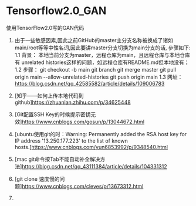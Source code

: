# Tensorflow2.0_GAN
使用TensorFlow2.0写的GAN代码

1. 由于一些敏感因素,因此之前GitHub的master主分支名称被换成了诸如main/root等等中性名词,因此要讲master分支切换为main分支的话, 步骤如下:
    1.1 背景： 本地当前分支为master，远程仓库为main，且远程仓库与本地仓库有 unrelated histories这样的问题，如远程仓库有README.md但本地没有；
    1.2 步骤：
        git checkout -b main
        git branch
        git merge master
        git pull origin main --allow-unrelated-histories
        git push origin main
    1.3 网址： https://blog.csdn.net/qq_42585582/article/details/109006783

2. [知乎——如何上传本地代码到github]https://zhuanlan.zhihu.com/p/34625448

3. [Git配置SSH Key的时候提示密钥无效]https://www.cnblogs.com/gosun/p/13044672.html

4. [ubuntu使用git的时：Warning: Permanently added the RSA host key for IP address '13.250.177.223' to the list of known hosts.]https://www.cnblogs.com/yun6853992/p/9348540.html

5. [mac git命令按Tab不能自动补全解决方法]https://blog.csdn.net/qq_43111384/article/details/104331312

6. [git clone 速度慢的问题]https://www.cnblogs.com/cleves/p/13673312.html

7. 